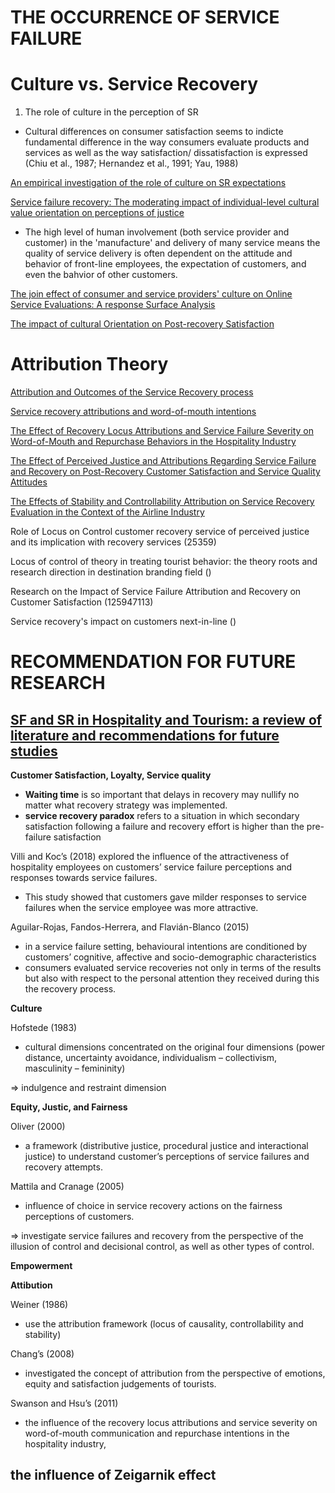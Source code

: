 # THE OCCURRENCE OF SERVICE FAILURE

# Culture vs. Service Recovery

1. The role of culture in the perception of SR
- Cultural differences on consumer satisfaction seems to indicte fundamental difference in the way consumers evaluate products and services as well as the way satisfaction/ dissatisfaction is expressed (Chiu et al., 1987; Hernandez et al., 1991; Yau, 1988)


[An empirical investigation of the role of culture on SR expectations](https://sci-hub.se/https://www.emerald.com/insight/content/doi/10.1108/09604520510575263/full/html?skipTracking=true)


[Service failure recovery: The moderating impact of individual-level cultural value orientation on perceptions of justice](https://sci-hub.se/https://www.sciencedirect.com/science/article/abs/pii/S0167811606000462)
- The high level of human involvement (both service provider and customer) in the 'manufacture' and delivery of many service means the quality of service delivery is often dependent on the attitude and behavior of front-line employees, the expectation of customers, and even the bahvior of other customers.

[The join effect of consumer and service providers' culture on Online Service Evaluations: A response Surface Analysis](https://eprints.whiterose.ac.uk/154043/3/Manuscript_TM_1_V23.pdf)

[The impact of cultural Orientation on Post-recovery Satisfaction](https://citeseerx.ist.psu.edu/document?repid=rep1&type=pdf&doi=3d2722bee712e60d26f518b529f37488bf61456c)

# Attribution Theory
[Attribution and Outcomes of the Service Recovery process](https://sci-hub.se/https://www.jstor.org/stable/40470075)

[Service recovery attributions and word-of-mouth intentions](https://sci-hub.se/https://www.emerald.com/insight/content/doi/10.1108/03090560110363463/full/html)

[The Effect of Recovery Locus Attributions and Service Failure Severity on Word-of-Mouth and Repurchase Behaviors in the Hospitality Industry](https://sci-hub.se/https://journals.sagepub.com/doi/10.1177/1096348010382237#bibr23-1096348010382237)

[The Effect of Perceived Justice and Attributions Regarding Service Failure and Recovery on Post-Recovery Customer Satisfaction and Service Quality Attitudes](https://sci-hub.se/https://journals.sagepub.com/doi/abs/10.1177/109634800002400402)

[The Effects of Stability and Controllability Attribution on Service Recovery Evaluation in the Context of the Airline Industry](https://sci-hub.se/https://www.tandfonline.com/doi/abs/10.1080/10548408.2014.889642)

Role of Locus on Control customer recovery service of perceived justice and its implication with recovery services (25359)

Locus of control of theory in treating tourist behavior: the theory roots and research direction in destination branding field ()

Research on the Impact of Service Failure Attribution and Recovery on Customer Satisfaction (125947113)

Service recovery's impact on customers next-in-line ()

# RECOMMENDATION FOR FUTURE RESEARCH

## [SF and SR in Hospitality and Tourism: a review of literature and recommendations for future studies](https://www.researchgate.net/profile/Erdogan-Koc/publication/328722656_Service_failures_and_recovery_in_hospitality_and_tourism_a_review_of_literature_and_recommendations_for_future_research/links/6087192a8ea909241e28bad1/Service-failures-and-recovery-in-hospitality-and-tourism-a-review-of-literature-and-recommendations-for-future-research.pdf)
__Customer Satisfaction, Loyalty, Service quality__
- __Waiting time__ is so important that delays in recovery may nullify no matter what recovery strategy was implemented.
- __service recovery paradox__ refers to a situation in which secondary satisfaction following a failure and recovery effort is higher than the pre-failure satisfaction

Villi and Koc’s (2018) 
explored the influence of the attractiveness of hospitality employees on customers’ service failure perceptions and responses towards service failures.
- This study showed that customers gave milder responses to service failures when the service employee was more attractive.

Aguilar-Rojas, Fandos-Herrera, and Flavián-Blanco (2015)
- in a service failure setting, behavioural intentions are conditioned by customers’ cognitive, affective and socio-demographic characteristics
- consumers evaluated service recoveries not only in terms of the results but also with respect to the personal attention they received during this the recovery process.

__Culture__

Hofstede (1983)
- cultural dimensions concentrated on the original four dimensions (power distance, uncertainty avoidance, individualism – collectivism, masculinity – femininity)

=> indulgence and restraint dimension

__Equity, Justic, and Fairness__

Oliver (2000)
- a framework (distributive justice, procedural justice and interactional justice) to understand customer’s perceptions of service failures and recovery attempts.

Mattila and Cranage (2005) 
- influence of choice in service recovery actions on the fairness perceptions of customers.

=> investigate service failures and recovery from the perspective of the illusion of control and decisional control, as well as other types of control.

__Empowerment__

__Attibution__

Weiner (1986)
- use the attribution framework (locus of causality, controllability and stability)

Chang’s (2008)
- investigated the concept of attribution from the perspective of emotions, equity and satisfaction judgements of tourists.

Swanson and Hsu’s (2011)
- the influence of the recovery locus attributions and service severity on word-of-mouth communication and repurchase intentions in the hospitality industry,
## the influence of Zeigarnik effect
